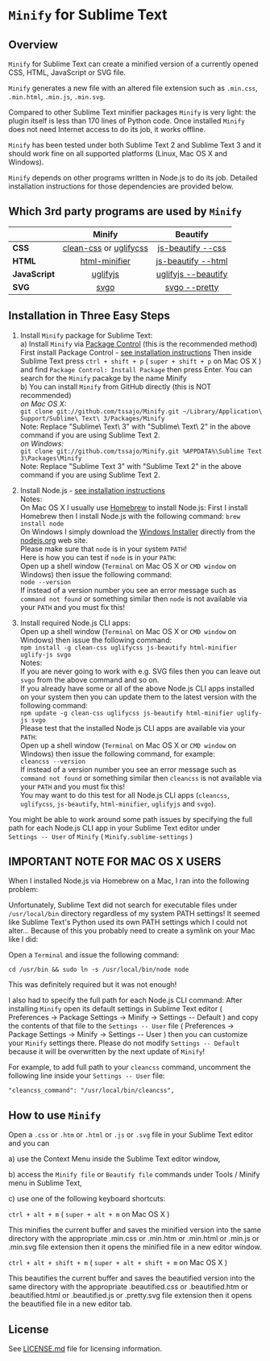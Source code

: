`Minify` for Sublime Text
=========================

Overview
--------
`Minify` for Sublime Text can create a minified version of a currently opened CSS, HTML, JavaScript or SVG file.

`Minify` generates a new file with an altered file extension such as `.min.css`, `.min.html`, `.min.js`, `.min.svg`.

Compared to other Sublime Text minifier packages `Minify` is very light: the plugin itself is less than 170 lines of Python code.
Once installed `Minify` does not need Internet access to do its job, it works offline.

`Minify` has been tested under both Sublime Text 2 and Sublime Text 3 and it should work fine on all supported platforms (Linux, Mac OS X and Windows).

`Minify` depends on other programs written in Node.js to do its job. Detailed installation instructions for those dependencies are provided below.

Which 3rd party programs are used by `Minify`
---------------------------------------------

|                | Minify | Beautify |
| -------------- |:------:|:--------:|
| **CSS**        | [clean-css](https://www.npmjs.com/package/clean-css) or [uglifycss](https://www.npmjs.com/package/uglifycss) | [js-beautify --css](https://www.npmjs.org/package/js-beautify) |
| **HTML**       | [html-minifier](https://www.npmjs.com/package/html-minifier) | [js-beautify --html](https://www.npmjs.org/package/js-beautify) |
| **JavaScript** | [uglifyjs](https://www.npmjs.com/package/uglifyjs) | [uglifyjs --beautify](https://www.npmjs.com/package/uglifyjs) |
| **SVG**        | [svgo](https://www.npmjs.com/package/svgo) | [svgo --pretty](https://www.npmjs.com/package/svgo) |

Installation in Three Easy Steps
--------------------------------

1. Install `Minify` package for Sublime Text:<br style="margin-top:10px">
  a) Install `Minify` via [Package Control](https://packagecontrol.io/) (this is the recommended method)<br>
  First install Package Control - [see installation instructions](https://packagecontrol.io/installation)
  Then inside Sublime Text press `ctrl + shift + p` ( `super + shift + p` on Mac OS X ) and find `Package Control: Install Package` then press Enter.
  You can search for the `Minify` pacakge by the name Minify<br>
  b) You can install `Minify` from GitHub directly (this is NOT recommended)<br>
  _on Mac OS X:_<br>
  `git clone git://github.com/tssajo/Minify.git ~/Library/Application\ Support/Sublime\ Text\ 3/Packages/Minify`<br>
  Note: Replace "Sublime\ Text\ 3" with "Sublime\ Text\ 2" in the above command if you are using Sublime Text 2.<br>
  _on Windows:_<br>
  `git clone git://github.com/tssajo/Minify.git %APPDATA%\Sublime Text 3\Packages\Minify`<br>
  Note: Replace "Sublime Text 3" with "Sublime Text 2" in the above command if you are using Sublime Text 2.

2. Install Node.js - [see installation instructions](https://github.com/joyent/node/wiki/Installing-Node.js-via-package-manager)<br>
  Notes:<br>
  On Mac OS X I usually use [Homebrew](http://brew.sh/) to install Node.js: First I install Homebrew then I install Node.js with the following command: `brew install node`<br>
  On Windows I simply download the [Windows Installer](https://nodejs.org/#download) directly from the [nodejs.org](https://nodejs.org/) web site.<br>
  Please make sure that `node` is in your system `PATH`!<br>
  Here is how you can test if `node` is in your `PATH`:<br>
  Open up a shell window (`Terminal` on Mac OS X or `CMD window` on Windows) then issue the following command:<br>
  `node --version`<br>
  If instead of a version number you see an error message such as `command not found` or something similar then `node` is not available via your `PATH` and you must fix this!

3. Install required Node.js CLI apps:<br>
  Open up a shell window (`Terminal` on Mac OS X or `CMD window` on Windows) then issue the following command:<br>
  `npm install -g clean-css uglifycss js-beautify html-minifier uglify-js svgo`<br>
  Notes:<br>
  If you are never going to work with e.g. SVG files then you can leave out `svgo` from the above command and so on.<br>
  If you already have some or all of the above Node.js CLI apps installed on your system then you can update them to the latest version with the following command:<br>
  `npm update -g clean-css uglifycss js-beautify html-minifier uglify-js svgo`<br>
  Please test that the installed Node.js CLI apps are available via your `PATH`:<br>
  Open up a shell window (`Terminal` on Mac OS X or `CMD window` on Windows) then issue the following command, for example:<br>
  `cleancss --version`<br>
  If instead of a version number you see an error message such as `command not found` or something similar then `cleancss` is not available via your `PATH` and you must fix this!<br>
  You may want to do this test for all Node.js CLI apps (`cleancss`, `uglifycss`, `js-beautify`, `html-minifier`, `uglifyjs` and `svgo`).<br>

  You might be able to work around some path issues by specifying the full path for each Node.js CLI app in your Sublime Text editor under<br>
  `Settings -- User` of `Minify` ( `Minify.sublime-settings` )

IMPORTANT NOTE FOR MAC OS X USERS
---------------------------------
When I installed Node.js via Homebrew on a Mac, I ran into the following problem:

Unfortunately, Sublime Text did not search for executable files under `/usr/local/bin` directory regardless of my system PATH settings!
It seemed like Sublime Text's Python used its own PATH settings which I could not alter... Because of this you probably need to create a symlink on your Mac like I did:

Open a `Terminal` and issue the following command:

`cd /usr/bin && sudo ln -s /usr/local/bin/node node`

This was definitely required but it was not enough!

I also had to specify the full path for each Node.js CLI command:
After installing `Minify` open its default settings in Sublime Text editor
( Preferences -> Package Settings -> Minify -> Settings -- Default ) and copy the contents of that file to the `Settings -- User` file
( Preferences -> Package Settings -> Minify -> Settings -- User ) then you can customize your `Minify` settings there.
Please do not modify `Settings -- Default` because it will be overwritten by the next update of `Minify`!

For example, to add full path to your `cleancss` command, uncomment the following line inside your `Settings -- User` file:

    "cleancss_command": "/usr/local/bin/cleancss",

How to use `Minify`
-------------------
Open a `.css` or `.htm` or `.html` or `.js` or `.svg` file in your Sublime Text editor and you can

  a) use the Context Menu inside the Sublime Text editor window,

  b) access the `Minify file` or `Beautify file` commands under Tools / Minify menu in Sublime Text,

  c) use one of the following keyboard shortcuts:

  `ctrl + alt + m` ( `super + alt + m` on Mac OS X )

  This minifies the current buffer and saves the minified version into the same directory with the
  appropriate .min.css or .min.htm or .min.html or .min.js or .min.svg file extension
  then it opens the minified file in a new editor window.

  `ctrl + alt + shift + m` ( `super + alt + shift + m` on Mac OS X )

  This beautifies the current buffer and saves the beautified version into the same directory with the appropriate
  .beautified.css or .beautified.htm or .beautified.html or .beautified.js or .pretty.svg file extension
  then it opens the beautified file in a new editor tab.

License
-------
See [LICENSE.md](https://github.com/tssajo/Minify/blob/master/LICENSE.md) file for licensing information.
